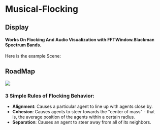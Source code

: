 # Musical-Flocking
## Display
#### Works On Flocking And Audio Visualization with FFTWindow.Blackman Spectrum Bands.
Here is the example Scene:

## RoadMap
![](Musical-Flocking/RoadMapPng.png)
### 3 Simple Rules of Flocking Behavior:  
- **Alignment**:  Causes a particular agent to line up with agents close by.
- **Cohesion**:  Causes agents to steer towards the "center of mass" - that is, the 	   average position of the agents within a certain radius.
- **Separation**:  Causes an agent to steer away from all of its neighbors.

